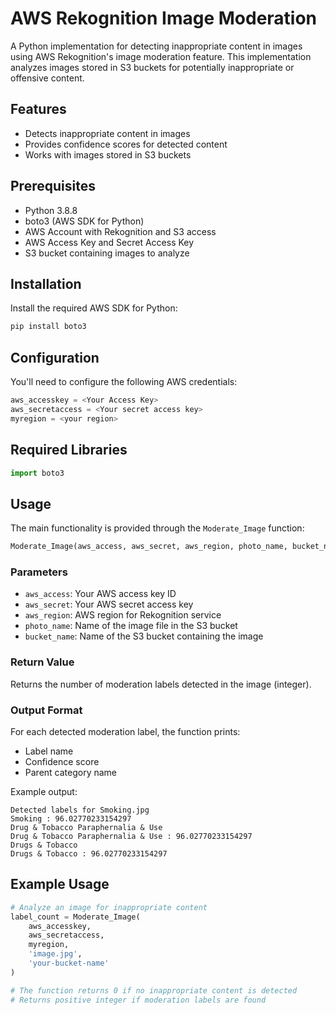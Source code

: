 # AWS Rekognition Image Moderation

A Python implementation for detecting inappropriate content in images using AWS Rekognition's image moderation feature. This implementation analyzes images stored in S3 buckets for potentially inappropriate or offensive content.

## Features

- Detects inappropriate content in images
- Provides confidence scores for detected content
- Works with images stored in S3 buckets

## Prerequisites

- Python 3.8.8
- boto3 (AWS SDK for Python)
- AWS Account with Rekognition and S3 access
- AWS Access Key and Secret Access Key
- S3 bucket containing images to analyze

## Installation

Install the required AWS SDK for Python:

```bash
pip install boto3
```

## Configuration

You'll need to configure the following AWS credentials:

```python
aws_accesskey = <Your Access Key>
aws_secretaccess = <Your secret access key>
myregion = <your region>
```

## Required Libraries
```python
import boto3
```

## Usage

The main functionality is provided through the `Moderate_Image` function:

```python
Moderate_Image(aws_access, aws_secret, aws_region, photo_name, bucket_name)
```

### Parameters

- `aws_access`: Your AWS access key ID
- `aws_secret`: Your AWS secret access key
- `aws_region`: AWS region for Rekognition service
- `photo_name`: Name of the image file in the S3 bucket
- `bucket_name`: Name of the S3 bucket containing the image

### Return Value

Returns the number of moderation labels detected in the image (integer).

### Output Format

For each detected moderation label, the function prints:
- Label name
- Confidence score
- Parent category name

Example output:
```
Detected labels for Smoking.jpg
Smoking : 96.02770233154297
Drug & Tobacco Paraphernalia & Use
Drug & Tobacco Paraphernalia & Use : 96.02770233154297
Drugs & Tobacco
Drugs & Tobacco : 96.02770233154297
```

## Example Usage

```python
# Analyze an image for inappropriate content
label_count = Moderate_Image(
    aws_accesskey,
    aws_secretaccess,
    myregion,
    'image.jpg',
    'your-bucket-name'
)

# The function returns 0 if no inappropriate content is detected
# Returns positive integer if moderation labels are found
```



